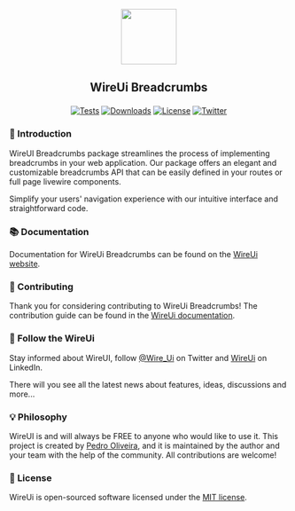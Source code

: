 <p align="center"><img src="https://wireui.dev/wireui/wireui-circle.png" height="100"></p>

<h2><p align="center">WireUi Breadcrumbs</p></h2>

<p align="center">
<a href="https://github.com/wireui/breadcrumbs/actions"><img src="https://github.com/wireui/breadcrumbs/actions/workflows/tests.yml/badge.svg" alt="Tests"></a>
<a href="https://packagist.org/packages/wireui/breadcrumbs"><img src="https://img.shields.io/packagist/dt/wireui/breadcrumbs" alt="Downloads" /></a>
<a href="license.md"><img src="https://img.shields.io/github/license/wireui/breadcrumbs" alt="License" /></a>
<a href="https://x.com/Wire_Ui"><img src="https://img.shields.io/twitter/url?url=https://x.com/Wire_Ui" alt="Twitter"></a>
</p>

### 🚀 Introduction

WireUI Breadcrumbs package streamlines the process of implementing breadcrumbs in your web application. Our package offers an elegant and customizable breadcrumbs API that can be easily defined in your routes or full page livewire components.

Simplify your users' navigation experience with our intuitive interface and straightforward code.

### 📚 Documentation

Documentation for WireUi Breadcrumbs can be found on the [WireUi website](https://wireui.dev/packages/breadcrumbs).

### 🔧 Contributing

Thank you for considering contributing to WireUi Breadcrumbs! The contribution guide can be found in the [WireUi documentation](https://wireui.dev/customize/contribution-guide).

### 📣 Follow the WireUi

Stay informed about WireUI, follow [@Wire_Ui](https://x.com/Wire_Ui) on Twitter and [WireUi](https://www.linkedin.com/company/wireui) on LinkedIn.

There will you see all the latest news about features, ideas, discussions and more...

### 💡 Philosophy

WireUI is and will always be FREE to anyone who would like to use it. This project is created by [Pedro Oliveira](https://github.com/PH7-Jack), and it is maintained by the author and your team with the help of the community. All contributions are welcome!

### 📝 License

WireUi is open-sourced software licensed under the [MIT license](license.md).
